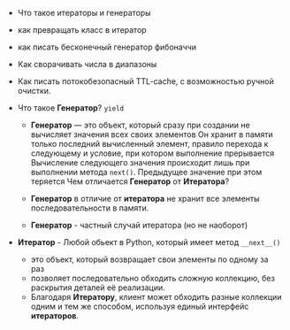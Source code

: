 - Что такое итераторы и генераторы
- как превращать класс в итератор
- как писать бесконечный генератор фибоначчи
- Как сворачивать числа в диапазоны
- Как писать потокобезопасный TTL-cache, с возможностью ручной очистки.


- Что такое **Генератор**? `yield`

  - **Генератор** — это объект, который сразу при создании не вычисляет значения всех своих элементов
  Он хранит в памяти только последний вычисленный элемент, правило перехода к следующему и условие, при котором выполнение прерывается
  Вычисление следующего значения происходит лишь при выполнении метода `next()`. Предыдущее значение при этом теряется
  Чем отличается **Генератор** от **Итератора**?

  - **Генератор** в отличие от **итератора** не хранит все элементы последовательности в памяти.
  - **Генератор** - частный случай итератора (но не наоборот)
- **Итератор** - Любой обьект в Python, который имеет метод `__next__()`
  - это объект, который возвращает свои элементы по одному за раз
  - позволяет последовательно обходить сложную коллекцию, без раскрытия деталей её реализации.
  - Благодаря **Итератору**, клиент может обходить разные коллекции одним и тем же способом, используя единый интерфейс **итераторов**.